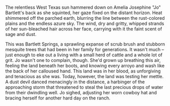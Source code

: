The relentless West Texas sun hammered down on Amelia Josephine "Jo" Bartlett's back as she squinted, her gaze fixed on the distant horizon. Heat shimmered off the parched earth, blurring the line between the rust-colored plains and the endless azure sky. The wind, dry and gritty, whipped strands of her sun-bleached hair across her face, carrying with it the faint scent of sage and dust.

This was Bartlett Springs, a sprawling expanse of scrub brush and stubborn mesquite trees that had been in her family for generations. It wasn't much – just enough to eke out a living with a small herd of cattle and a whole lot of grit. Jo wasn't one to complain, though. She'd grown up breathing this air, feeling the land beneath her boots, and knowing every arroyo and wash like the back of her calloused hand. This land was in her blood, as unforgiving and tenacious as she was. Today, however, the land was testing her mettle. A dust devil danced menacingly in the distance, a harbinger of the approaching storm that threatened to steal the last precious drops of water from their dwindling well. Jo sighed, adjusting her worn cowboy hat and bracing herself for another hard day on the ranch.
